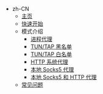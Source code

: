 - zh-CN
  - [主页]()
  - [快速开始](docs/zh-CN/quickstart.md)
  - 模式介绍
    - [进程代理](docs/zh-CN/mode/zero.md)
    - [TUN/TAP 黑名单](docs/zh-CN/mode/one.md)
    - [TUN/TAP 白名单](docs/zh-CN/mode/two.md)
    - [HTTP 系统代理](docs/zh-CN/mode/three.md)
    - [本地 Socks5 代理](docs/zh-CN/mode/four.md)
    - [本地 Socks5 和 HTTP 代理](docs/zh-CN/mode/five.md)
  - [常见问题](docs/zh-CN/faq.md)
